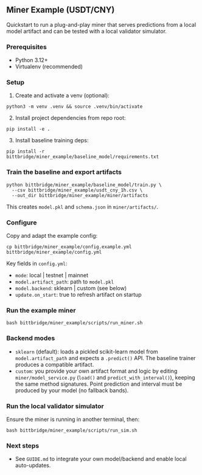 ## Miner Example (USDT/CNY)

Quickstart to run a plug-and-play miner that serves predictions from a local model artifact and can be tested with a local validator simulator.

### Prerequisites
- Python 3.12+
- Virtualenv (recommended)

### Setup
1) Create and activate a venv (optional):
```
python3 -m venv .venv && source .venv/bin/activate
```
2) Install project dependencies from repo root:
```
pip install -e .
```
3) Install baseline training deps:
```
pip install -r bittbridge/miner_example/baseline_model/requirements.txt
```

### Train the baseline and export artifacts
```
python bittbridge/miner_example/baseline_model/train.py \
  --csv bittbridge/miner_example/usdt_cny_1h.csv \
  --out_dir bittbridge/miner_example/miner/artifacts
```

This creates `model.pkl` and `schema.json` in `miner/artifacts/`.

### Configure
Copy and adapt the example config:
```
cp bittbridge/miner_example/config.example.yml bittbridge/miner_example/config.yml
```
Key fields in `config.yml`:
- `mode`: local | testnet | mainnet
- `model.artifact_path`: path to `model.pkl`
- `model.backend`: sklearn | custom (see below)
- `update.on_start`: true to refresh artifact on startup

### Run the example miner
```
bash bittbridge/miner_example/scripts/run_miner.sh
```

### Backend modes
- `sklearn` (default): loads a pickled scikit-learn model from `model.artifact_path` and expects a `.predict()` API. The baseline trainer produces a compatible artifact.
- `custom`: you provide your own artifact format and logic by editing `miner/model_service.py` (`load()` and `predict_with_interval()`), keeping the same method signatures. Point prediction and interval must be produced by your model (no fallback bands).

### Run the local validator simulator
Ensure the miner is running in another terminal, then:
```
bash bittbridge/miner_example/scripts/run_sim.sh
```

### Next steps
- See `GUIDE.md` to integrate your own model/backend and enable local auto-updates.



